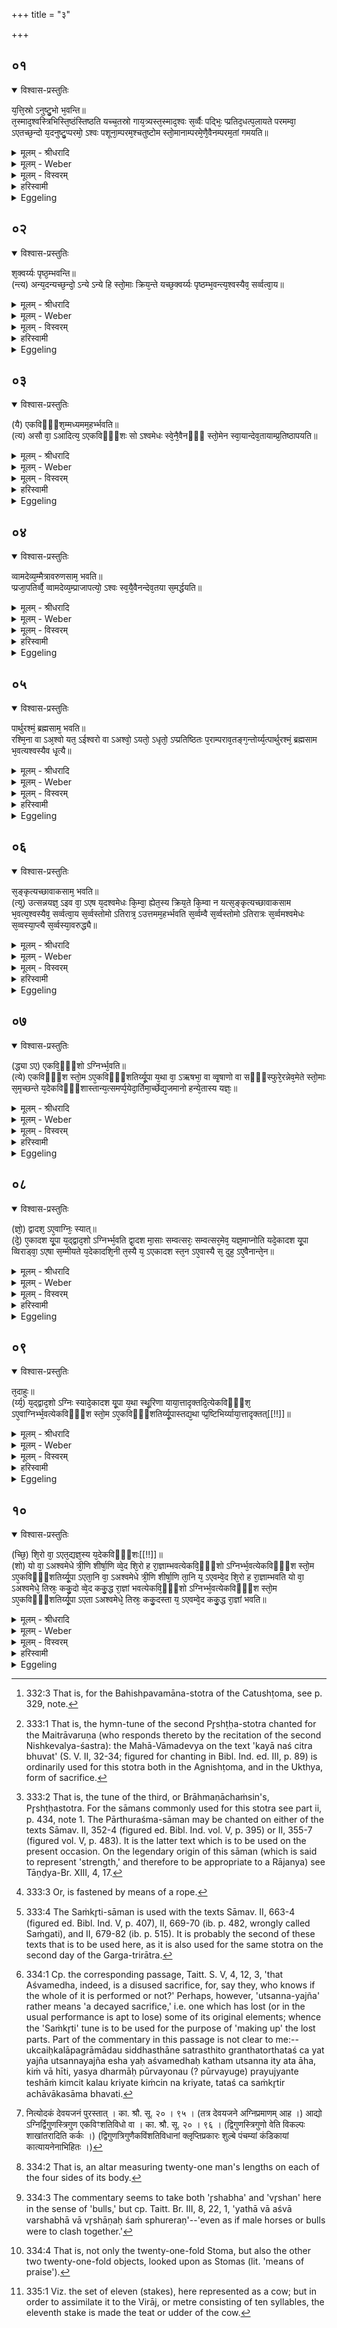 +++
title = "३"

+++


## ०१


<details open><summary>विश्वास-प्रस्तुतिः</summary>

य᳘त्ति᳘स्रो ऽनुष्टु᳘भो भ᳘वन्ति॥  
त᳘स्माद᳘श्वस्त्रिभिस्ति᳘ष्ठंस्तिष्ठति यच्च᳘तस्रो गाय᳘त्र्यस्त᳘स्माद᳘श्वः स᳘र्व्वैः पद्भिः᳘ प्प्रतिद᳘धत्प᳘लायते परमम्वा᳘ ऽएतच्छ᳘न्दो य᳘दनुष्टु᳘प्परमो᳘ ऽश्वः पशूना᳘म्परम᳘श्चतुष्टोम स्तो᳘मानाम्परमे᳘णै᳘वैनम्परम᳘तां गमयति॥
</details>

<details><summary>मूलम् - श्रीधरादि</summary>

य᳘त्ति᳘स्रो ऽनुष्टु᳘भो भ᳘वन्ति॥  
त᳘स्माद᳘श्वस्त्रिभिस्ति᳘ष्ठंस्तिष्ठति यच्च᳘तस्रो गाय᳘त्र्यस्त᳘स्माद᳘श्वः स᳘र्व्वैः पद्भिः᳘ प्प्रतिद᳘धत्प᳘लायते परमम्वा᳘ ऽएतच्छ᳘न्दो य᳘दनुष्टु᳘प्परमो᳘ ऽश्वः पशूना᳘म्परम᳘श्चतुष्टोम स्तो᳘मानाम्परमे᳘णै᳘वैनम्परम᳘तां गमयति॥
</details>

<details><summary>मूलम् - Weber</summary>

य᳘त्तिॗस्रोऽनुष्टु᳘भो भ᳘वन्ति॥  
त᳘स्माद᳘श्वस्त्रिभिस्ति᳘ष्ठंस्तिष्ठति यच्च᳘तस्रो गायत्र्य᳘स्तस्माद᳘श्वः स᳘र्वैः पद्भिः᳘ प्रतिद᳘धत्प᳘लायते परमं वा᳘ एतच्छ᳘न्दो य᳘दनुष्टु᳘प्परमो᳘ऽश्वः पशूना᳘म् परम᳘श्चतुष्टोम स्तो᳘मानाम् परमे᳘णैॗवैनम् परम᳘तां गमयति॥
</details>

<details><summary>मूलम् - विस्वरम्</summary>

यत्तिस्रो ऽनुष्टुभो भवन्ति । तस्मादश्वस्त्रिभिस्तिष्ठंस्तिष्ठति । यच्चतस्रो गायत्र्यः । तस्मादश्वः सर्वैः पद्भिः प्रसिदधत्पलायते । परमं वा एतच्छन्दः । यदनुष्टुप् । परमो ऽश्वः पशूनाम् । परमश्चतुष्टोमः स्तोमानाम् । परमेणेवैनं परमतां गमयति ॥ १ ॥ 
</details>

<details><summary>हरिस्वामी</summary>

यत्तिस्रो ऽनुष्टुभः । चतुष्टोमः स्तोमो भवतीत्यत्रैव दर्शनांतरमुच्यते । तस्मिन् हि चतुष्टोमे चतसृषु गायत्रीषु बहिष्पवमानो भवति । याश्च तिस्रो ऽनुष्टुभो भवंति । तत्रेदमुच्यते । यस्मात् तिस्रः अनुष्टुभस्तद्बहिष्पवमानो भवति । तस्मात्तदनुकारेण अश्वस्त्रिभिः पादैस्तिष्ठति । यस्मात्तु स्वाभाविक्यश्चतस्रो गायत्र्यः । तस्मादश्वः चतुर्भिः पादैः पलायते धावति । परमं वा एतच्छंद इति दर्शनान्तरम् । वाग्वै अनुष्टुप् वाक् सर्वाणि च्छन्दांसि । इत्येवमनुष्टुप् परमं छन्दः । परमो ऽश्वः पशूनां महोपकारकत्वात् प्रजापतिकायावयवत्वाच्च । परमश्चतुष्टोमः कृतात्मकत्वात् अश्वसक्थिप्रतिसमाधानकरणत्वाच्च । परमणैवैनं एतेन त्रयेण एनं यजमानं परमतां श्रेष्ठतां गमयत्युद्गाता ॥ १ ॥ 
</details>

<details><summary>Eggeling</summary>

1. Inasmuch as there are three Anushṭubh verses [^egg_845] (on the first day), therefore the horse, when standing, stands on three (feet); and inasmuch as (they are made into) four Gāyatrī verses, therefore the horse, when stepping out, scampers off on all (four) feet. For that Anushṭubh, doubtless, is the highest metre, and the horse is the highest of animals; and the Katushṭoma is the highest of Stomas: by means of what is highest he thus causes him (the Sacrificer) to reach the highest position.

[^egg_845]: 332:3 That is, for the Bahishpavamāna-stotra of the Catushṭoma, see p. 329, note.
</details>


## ०२


<details open><summary>विश्वास-प्रस्तुतिः</summary>

श᳘क्वर्य्यः पृष्ठ᳘म्भवन्ति॥  
(न्त्य) अन्य᳘दन्यच्छ᳘न्दो᳘ ऽन्ये ऽन्ये हि स्तो᳘माः क्रिय᳘न्ते यच्छ᳘क्वर्य्यः पृष्ठम्भ᳘वन्त्य᳘श्वस्यैव᳘ सर्व्वत्वा᳘य॥
</details>

<details><summary>मूलम् - श्रीधरादि</summary>

श᳘क्वर्य्यः पृष्ठ᳘म्भवन्ति॥  
(न्त्य) अन्य᳘दन्यच्छ᳘न्दो᳘ ऽन्ये ऽन्ये हि स्तो᳘माः क्रिय᳘न्ते यच्छ᳘क्वर्य्यः पृष्ठम्भ᳘वन्त्य᳘श्वस्यैव᳘ सर्व्वत्वा᳘य॥
</details>

<details><summary>मूलम् - Weber</summary>

श᳘क्वर्यः पृष्ठ᳘म् भवन्ति॥  
अन्य᳘दन्यच्छ᳘न्दोॗऽन्येऽन्ये हि स्तो᳘माः क्रिय᳘न्ते यछ᳘क्वर्यः पृष्ठम् भ᳘वन्त्य᳘श्वस्यैव᳘ सर्वत्वा᳘य॥
</details>

<details><summary>मूलम् - विस्वरम्</summary>

शक्वर्यः पृष्ठं भवन्ति । अन्यदन्यच्छन्दः । अन्ये ऽन्ये हि स्तोमाः क्रियन्ते । यच्छक्वर्यः पृष्ठं भवन्ति । अश्वस्यैव सर्वत्वाय ॥ २ ॥ 
</details>

<details><summary>हरिस्वामी</summary>

शक्वर्याः पुनर्वचनं ब्राह्मणेष्वनुरूपसिद्ध्यर्थम् । नार्थांतरमाशंकनीयम् ॥ २ ॥ 
</details>

<details><summary>Eggeling</summary>

2. The Śakvarī verses are the (Hotr̥'s) Pr̥shṭḥa (of the second day): there is a different metre for

each (verse), for different Stomas are performed on each (day). And as to the Śakvarī verse being the Pr̥shṭḥa (-stotra), it is for the completeness of the horse (sacrifice).
</details>


## ०३


<details open><summary>विश्वास-प्रस्तुतिः</summary>

(यै) एकविᳫँ᳭श᳘म्मध्यमम᳘हर्भ्भवति॥  
(त्य) असौ वा᳘ ऽआदित्य᳘ ऽएकविᳫँ᳭शः सो ऽश्वमेधः स्वे᳘नै᳘वैनᳫँ᳭ स्तो᳘मेन स्वा᳘यान्देव᳘तायाम्प्र᳘तिष्ठापयति॥
</details>

<details><summary>मूलम् - श्रीधरादि</summary>

(यै) एकविᳫँ᳭श᳘म्मध्यमम᳘हर्भ्भवति॥  
(त्य) असौ वा᳘ ऽआदित्य᳘ ऽएकविᳫँ᳭शः सो ऽश्वमेधः स्वे᳘नै᳘वैनᳫँ᳭ स्तो᳘मेन स्वा᳘यान्देव᳘तायाम्प्र᳘तिष्ठापयति॥
</details>

<details><summary>मूलम् - Weber</summary>

एकविंश᳘म् मध्यमम᳘हर्भवति॥  
असौ वा᳘ आदित्य᳘ एकविंॗशः सो ऽश्वमेधः स्वे᳘नैॗवैनᳫं स्तो᳘मेन स्वा᳘यां देव᳘तायाम् प्र᳘तिष्ठापयति॥
</details>

<details><summary>मूलम् - विस्वरम्</summary>

एकविंशं मध्यममहर्भवति । असौ वा आदित्य एकविंशः । सो ऽश्वमेधः । स्वेनैवैनं स्तोमेन स्वायां देवतायां प्रतिष्ठापयति ॥ ३ ॥ 
</details>

<details><summary>हरिस्वामी</summary>

एकविंशं एकविंशस्तोमकं मध्यममहर्भवति । सर्वाणि स्तोत्राणि एकविंशानि तस्येत्यर्थः । असौ वा आदित्य एकविंशः स्तोमसंख्यासाम्यात् (तत्तु लोकेषु हिष्वमणुलौकैकविंशति वा ?) । तस्य विभक्तं तेजः । स चासौ मेध्यः । "एष वा अश्वमेधो य एष तपति"- (श. प. १० । ६ । ५ । ८) इति दर्शनात् । स्वेनैवैनं स्तोमेन एनमश्वम् स्वायां देवतायां सूर्ये प्रतिष्ठापयति ॥ ३ ॥ 
</details>

<details><summary>Eggeling</summary>

3. The central day is an Ekaviṁśa one, for the Ekaviṁśa is yonder sun, and so is the Aśvamedha by means of its own Stoma he thus establishes it in its own deity.
</details>


## ०४


<details open><summary>विश्वास-प्रस्तुतिः</summary>

व्वामदेव्य᳘म्मैत्रावरुणसाम᳘ भवति॥  
प्प्रजा᳘पतिर्व्वै᳘ व्वामदेव्य᳘म्प्राजापत्यो᳘ ऽश्वः स्व᳘यै᳘वैनन्देव᳘तया स᳘मर्द्धयति॥
</details>

<details><summary>मूलम् - श्रीधरादि</summary>

व्वामदेव्य᳘म्मैत्रावरुणसाम᳘ भवति॥  
प्प्रजा᳘पतिर्व्वै᳘ व्वामदेव्य᳘म्प्राजापत्यो᳘ ऽश्वः स्व᳘यै᳘वैनन्देव᳘तया स᳘मर्द्धयति॥
</details>

<details><summary>मूलम् - Weber</summary>

वामदेव्य᳘म् मैत्रावरुणसाम᳘ भवति॥  
प्रजा᳘पतिर्वै᳘ वामदेव्य᳘म् प्राजापत्यो᳘ऽश्वः स्व᳘यैॗवैनं देव᳘तया स᳘मर्धयति॥
</details>

<details><summary>मूलम् - विस्वरम्</summary>

वामदेव्यं मैत्रावरुणसाम भवति । प्रजापतिर्वै वामदेव्यम् । प्राजापत्यो ऽश्वः । स्वयैवैनं देवतया समर्धयति ॥ ४ ॥ 
</details>

<details><summary>हरिस्वामी</summary>

वामदेव्यं वामदेवेन दृष्टं साम "कया नश्चित्र आभुवत्"- इत्येतत् मैत्रावरुणसाम भवति माध्यंदिने सवने प्रथमे उक्थ्यविग्रहे मैत्रावरुणः शंसति । तेन स्तोत्रं व्यपदिश्यते । तत् मैत्रावरुणशस्त्रसंबद्धं स्तोत्रं वामदेव्यसामसाधनकं भवतीत्यनुवाद एव । दर्शनसंबद्धः स्वार्थप्रकृतिभाव एव प्राप्तत्वात् । प्रजापतिर्वै वामदेव्यम् । अनिरुक्तायां हि तदुत्पन्नम् । कद्वत्यां वा ॥ ४ ॥ 
</details>

<details><summary>Eggeling</summary>

4. The Vāmadevya is the Maitrāvaruṇa's Sāman [^egg_846]; for the Vāmadevya is Prajāpati, and the horse is of Prajāpati's nature: he thus supplies it with its own deity.

[^egg_846]: 333:1 That is, the hymn-tune of the second Pr̥shṭḥa-stotra chanted for the Maitrāvaruṇa (who responds thereto by the recitation of the second Nishkevalya-śastra): the Mahā-Vāmadevya on the text 'kayā naś citra bhuvat' (S. V. II, 32-34; figured for chanting in Bibl. Ind. ed. III, p. 89) is ordinarily used for this stotra both in the Agnishṭoma, and in the Ukthya, form of sacrifice.
</details>


## ०५


<details open><summary>विश्वास-प्रस्तुतिः</summary>

पार्थुरश्मं᳘ ब्रह्मसाम᳘ भवति॥  
रश्मि᳘ना वा ऽअ᳘श्वो यत᳘ ऽईश्वरो वा ऽअश्वो᳘ ऽयतो᳘ ऽधृतो᳘ ऽप्प्रतिष्ठितः प᳘राम्पराव᳘तङ्ग᳘न्तोर्य्य᳘त्पार्थुरश्मं᳘ ब्रह्मसाम भ᳘वत्यश्वस्यैव धृ᳘त्यै॥
</details>

<details><summary>मूलम् - श्रीधरादि</summary>

पार्थुरश्मं᳘ ब्रह्मसाम᳘ भवति॥  
रश्मि᳘ना वा ऽअ᳘श्वो यत᳘ ऽईश्वरो वा ऽअश्वो᳘ ऽयतो᳘ ऽधृतो᳘ ऽप्प्रतिष्ठितः प᳘राम्पराव᳘तङ्ग᳘न्तोर्य्य᳘त्पार्थुरश्मं᳘ ब्रह्मसाम भ᳘वत्यश्वस्यैव धृ᳘त्यै॥
</details>

<details><summary>मूलम् - Weber</summary>

पार्थुरश्म᳘म् ब्रह्मसाम᳘ भवति॥  
रश्मि᳘ना वा अ᳘श्वो यत᳘ ईश्वरो वा अश्वो᳘ऽयतो᳘ऽधृतो᳘ प्रतिष्ठितः प᳘राम् पराव᳘तं ग᳘न्तोर्य᳘त्पार्थुरश्म᳘म् ब्रह्मसाम भ᳘वत्यश्वस्यैव धृ᳘त्यै॥
</details>

<details><summary>मूलम् - विस्वरम्</summary>

पार्थुरश्मं ब्रह्मसाम भवति । रश्मिना वा अश्वो यतः । ईश्वरो वा अश्वो ऽयतो ऽधृतो ऽप्रतिष्ठितः परां परावतं गन्तोः । यत्पार्थुरश्मं ब्रह्मसाम भवति । अश्वस्यैव धृत्यै ॥ ५ ॥ 
</details>

<details><summary>हरिस्वामी</summary>

पार्थुरश्मं ब्रह्मसाम । ब्राह्मणाच्छंस्यत्र ब्रह्मा नैकम् । नापि तत्कर्तृकं द्वितीयमुक्थ्यविग्रहशस्त्रं लक्ष्यते । नापि तत्संबद्धं स्तोत्रं व्यपदिश्यते । ब्राह्मणाच्छंसिशस्त्रसंबद्धं स्तोत्रं पार्थुरश्मसाधनकं भवतीत्यर्थः । रश्मिना वै अश्वः यतः बद्धः । सम्यक् प्रवर्तत इति शेषः । कथमित्यत आह । ईश्वरः ईशिता समर्थः दूरं गन्तुम् । अयतः अबद्धो रश्मिनेत्यर्थः । ततः किं इत्यत आह- यत् पृथुरश्मिसंबद्धं साम भवति तत् अश्वस्य धृत्यै धारणाय ॥ ५ ॥ 
</details>

<details><summary>Eggeling</summary>

5. The Pārthuraśma is the Brahma-sāman [^egg_847]; for the horse is restrained by means of reins [^egg_848] (raśmi), but when unrestrained, unchecked, and unsteadied, it would be liable to go to the furthest distance: thus when the Pārthuraśma is the Brahma-sāman, it is for the safe keeping of the horse.

[^egg_847]: 333:2 That is, the tune of the third, or Brāhmaṇāchaṁsin's, Pr̥shṭḥastotra. For the sāmans commonly used for this stotra see part ii, p. 434, note 1. The Pārthuraśma-sāman may be chanted on either of the texts Sāmav. II, 352-4 (figured ed. Bibl. Ind. vol. V, p. 395) or II, 355-7 (figured vol. V, p. 483). It is the latter text which is to be used on the present occasion. On the legendary origin of this sāman (which is said to represent 'strength,' and therefore to be appropriate to a Rājanya) see Tāṇḍya-Br. XIII, 4, 17.

[^egg_848]: 333:3 Or, is fastened by means of a rope.
</details>


## ०६


<details open><summary>विश्वास-प्रस्तुतिः</summary>

स᳘ङ्कृत्यच्छावाकसाम᳘ भवति॥  
(त्यु) उत्सन्नयज्ञ᳘ ऽइव वा᳘ ऽएष य᳘दश्वमेधः कि᳘म्वा᳘ ह्येत᳘स्य क्रिय᳘ते कि᳘म्वा न यत्स᳘ङ्कृत्यच्छावाकसाम भ᳘वत्य᳘श्वस्यैव᳘ सर्व्वत्वा᳘य स᳘र्व्वस्तोमो ऽतिरात्र᳘ ऽउत्तमम᳘हर्भ्भवति स᳘र्व्वम्वै स᳘र्व्वस्तोमो ऽतिरात्रः स᳘र्व्वमश्वमेधः स᳘व्वस्या᳘प्त्यै स᳘र्व्वस्या᳘वरुद्ध्यै॥
</details>

<details><summary>मूलम् - श्रीधरादि</summary>

स᳘ङ्कृत्यच्छावाकसाम᳘ भवति॥  
(त्यु) उत्सन्नयज्ञ᳘ ऽइव वा᳘ ऽएष य᳘दश्वमेधः कि᳘म्वा᳘ ह्येत᳘स्य क्रिय᳘ते कि᳘म्वा न यत्स᳘ङ्कृत्यच्छावाकसाम भ᳘वत्य᳘श्वस्यैव᳘ सर्व्वत्वा᳘य स᳘र्व्वस्तोमो ऽतिरात्र᳘ ऽउत्तमम᳘हर्भ्भवति स᳘र्व्वम्वै स᳘र्व्वस्तोमो ऽतिरात्रः स᳘र्व्वमश्वमेधः स᳘व्वस्या᳘प्त्यै स᳘र्व्वस्या᳘वरुद्ध्यै॥
</details>

<details><summary>मूलम् - Weber</summary>

सं᳘कृत्यछावाकसाम᳘ भवति॥  
उत्सन्नयज्ञ᳘ इव वा᳘ एष य᳘दश्वमेधः किं᳘ वाॗ ह्येत᳘स्य क्रिय᳘ते किं᳘ वा न यत्सं᳘कृत्यछावाकसाम भ᳘वत्य᳘श्वस्यैव᳘ सर्वत्वा᳘य स᳘र्वस्तोमोऽतिरात्र᳘ उत्तमम᳘हर्भवति स᳘र्वं वै स᳘र्वस्तोमोऽतिरात्रः स᳘र्वमश्वमेधः स᳘र्वस्या᳘प्त्यै स᳘र्वस्या᳘वरुद्ध्यै॥
</details>

<details><summary>मूलम् - विस्वरम्</summary>

संकृत्यच्छावाकसाम भवति । उत्सन्नयज्ञ इव वा एष यदश्वमेधः । किं वा ह्येतस्य क्रियते । किं वा न । यत्संकृत्यच्छावाकसाम भवति । अश्वस्यैव सर्वत्वाय । सर्वस्तोमो ऽतिरात्र उत्तममहर्भवति । सर्वं वै सर्वस्तोमो ऽतिरात्रः । सर्वमश्वमेधः । सर्वस्याप्त्यै । सर्वस्यावरुद्ध्यै ॥ ६ ॥ 
</details>

<details><summary>हरिस्वामी</summary>

संकृत्यच्छावाकसाम । उच्चैः कलापग्रामादौ सिद्धस्थानं सत्रस्थिताद् ग्रन्थतः अर्थतश्च विच्छिन्नः यज्ञः उत्सन्नयज्ञः एष यः अश्वमेधः । कथमुत्सन्न इत्यत आह- **किं वा ही**ति । यस्य धर्मापूर्वयोः युगयोस्तौ प्रयुज्येते स्म तेषां किंचित् कलौ क्रियते किंचिन्न क्रियते । ततश्च यत्संकृत्यच्छावाकसाम भवति तत् ॥ ६ ॥ 
</details>

<details><summary>Eggeling</summary>

6. The Saṁkr̥ti [^egg_849] is the Achāvāka's Sāman;--

[^egg_849]: 333:4 The Saṁkr̥ti-sāman is used with the texts Sāmav. II, 663-4 (figured ed. Bibl. Ind. V, p. 407), II, 669-70 (ib. p. 482, wrongly  called Saṁgati), and II, 679-82 (ib. p. 515). It is probably the second of these texts that is to be used here, as it is also used for the same stotra on the second day of the Garga-trirātra.

that Aśvamedha, indeed, is, as it were, a disused sacrifice, for what is performed thereof, and what is not [^egg_850]? When the Saṁkr̥ti is the Achāvāka's Sāman, it is for (bringing about) the completeness of the horse (sacrifice). The last day is an Atirātra with all the (six) Stomas, in order to his (the Sacrificer's) obtaining everything, for an Atirātra with all the Stomas is everything, and the Aśvamedha is everything.

[^egg_850]: 334:1 Cp. the corresponding passage, Taitt. S. V, 4, 12, 3, 'that Aśvamedha, indeed, is a disused sacrifice, for, say they, who knows if the whole of it is performed or not?' Perhaps, however, 'utsanna-yajña' rather means 'a decayed sacrifice,' i.e. one which has lost (or in the usual performance is apt to lose) some of its original elements; whence the 'Saṁkr̥ti' tune is to be used for the purpose of 'making up' the lost parts. Part of the commentary in this passage is not clear to me:--ukcaiḥkalāpagrāmādau siddhasthāne satrasthito granthatorthataś ca yat yajña utsannayajña esha yaḥ aśvamedhaḥ katham utsanna ity ata āha, kiṁ vā hīti, yasya dharmāḥ pūrvayonau (? pūrvayuge) prayujyante teshāṁ kimcit kalau kriyate kiṁcin na kriyate, tataś ca saṁkr̥tir achāvākasāma bhavati.
</details>


## ०७


<details open><summary>विश्वास-प्रस्तुतिः</summary>

(द्ध्या ऽए) एकवि᳘ᳫँ᳘शो ऽग्निर्भ्भ᳘वति॥  
(त्ये) एकविᳫँ᳭श स्तो᳘म ऽए᳘कविᳫँ᳭शतिर्य्यू᳘पा य᳘था वा᳘ ऽऋषभा᳘ वा व्वृ᳘षाणो वा सᳫँ᳭स्फुरे᳘रन्नेव᳘मेते स्तो᳘माः स᳘मृच्छन्ते य᳘देकविᳫँ᳭शास्तान्य᳘त्समर्प्प᳘येदा᳘र्तिमा᳘र्च्छेद्य᳘जमानो हन्ये᳘तास्य यज्ञः᳘॥
</details>

<details><summary>मूलम् - श्रीधरादि</summary>

(द्ध्या ऽए) एकवि᳘ᳫँ᳘शो ऽग्निर्भ्भ᳘वति॥  
(त्ये) एकविᳫँ᳭श स्तो᳘म ऽए᳘कविᳫँ᳭शतिर्य्यू᳘पा य᳘था वा᳘ ऽऋषभा᳘ वा व्वृ᳘षाणो वा सᳫँ᳭स्फुरे᳘रन्नेव᳘मेते स्तो᳘माः स᳘मृच्छन्ते य᳘देकविᳫँ᳭शास्तान्य᳘त्समर्प्प᳘येदा᳘र्तिमा᳘र्च्छेद्य᳘जमानो हन्ये᳘तास्य यज्ञः᳘॥
</details>

<details><summary>मूलम् - Weber</summary>

एकविंॗशोऽग्निर्भ᳘वति॥  
एकविंश स्तो᳘म ए᳘कविंशतिर्यू᳘पा य᳘था वा᳘ ऋषभा᳘ वा वृ᳘षाणो वा संस्फुरे᳘रन्नेव᳘मेते स्तो᳘माः स᳘मृछन्ते य᳘देकविंशास्तान्य᳘त्समर्प᳘येदा᳘र्तिमा᳘र्छेद्य᳘जमानो हन्ये᳘तास्य यज्ञः᳟॥
</details>

<details><summary>मूलम् - विस्वरम्</summary>

एकविंशो ऽग्निर्भवति । एकविंशः स्तोमः । एकविंशतिर्यूपाः । यथा वा ऋषभा वा वृषाणो वा संस्फुरेरन् । एवमेते स्तोमाः समृच्छन्ते । यदेकविंशाः । तान्यत्समर्पयेत् । आर्तिमाच्छेद्यजमानः । हन्येतास्य यज्ञः ॥ ७ ॥ 
</details>

<details><summary>हरिस्वामी</summary>

एकविंशः । एकविंशतिः पुरुषाः परिमाणमस्याग्नेरित्येतस्मिन्नर्थे एकविंशतिशब्दात् डप्रत्ययो ऽयं द्रष्टव्यः । ततश्चैकविंशतिविधो ऽग्निरश्वमेधे [^१_५६] स्यादित्यर्थः । ननु च अनेन वाक्येन अग्नेः परिमाणमश्वमेधे नियम्यते । नाग्निरित्ययं साग्निरश्वमेधः स्यात् । नैतदेवं, वचनांतरेण चाग्निर्नियतः । तौ एतौ अर्काश्वमेधौ । तौ पुनरेकैव देवता भवति । मृत्युरेवाग्निः। एकविंशतिपरिमाणमस्य स्तोमस्येत्येतस्मिन्नर्थे एकविंशतिशब्दादुपसंख्यानात् "स्तोमे डविधिः पंचदशाद्यर्थः" इति स्तोमस्तोत्रियसंख्या सर्वा ऽपि एकविंशस्तोमकानि मध्यमे ऽहनि भवंतीत्यर्थः । ऋषभाः प्रजननसमर्था अनुत्सृष्टाः । वृषाणः उत्सृष्टाः सेक्तारः । गोवृषाः । ते यथा परस्परविरुद्धं संस्फुरंति । एवमेते त्रय एकमुख्या एव स्तोमाः । इतरे त्वेकविंशतिसामान्याः स्तोमाः । एवं त्रयः एकविंशकाः संघा इत्यर्थः । तान् एकविंशान् यत्समर्पयेद्यजमानः । ततः आर्तिम् आर्च्छेत्प्राप्नुयात् । स्वयं यज्ञस्तु अस्य हन्येत । इत्येकविंशत्रयस्य निंदा कल्पांतरोपन्यासार्था ॥ ७ ॥ 

[^१_५६]: नित्योदकं देवयजनं पुरस्तात् । का. श्रौ. सू. २० । ९५ । (तत्र देवयजने अग्निप्रमाणम् आह ।) आद्यो ऽग्निर्द्विगुणस्त्रिगुण एकविꣳ‍शतिविधो वा । का. श्रौ. सू. २० । ९६ । (द्विगुणस्त्रिगुणो वेति विकल्पः शाखांतरादिति कर्कः ।) (द्विगुणत्रिगुणैकविंशतिविधानां क्लृप्तिप्रकारः शुल्बे पंचम्यां कंडिकायां कात्यायनेनाभिहितः ।) 
</details>

<details><summary>Eggeling</summary>

7. The fire-altar is the twenty-one-fold one [^egg_851], the Stoma the twenty-one-fold one, and there are twenty-one sacrificial stakes; even as bulls or stallions [^egg_852] would clash together, so do these Stomas [^egg_853], the

[^egg_851]: 334:2 That is, an altar measuring twenty-one man's lengths on each of the four sides of its body.

[^egg_852]: 334:3 The commentary seems to take both 'r̥shabha' and 'vr̥shan' here in the sense of 'bulls,' but cp. Taitt. Br. III, 8, 22, 1, 'yathā vā aśvā varshabhā vā vr̥shāṇaḥ śaṁ sphureraṇ'--'even as if male horses or bulls were to clash together.'

[^egg_853]: 334:4 That is, not only the twenty-one-fold Stoma, but also the other two twenty-one-fold objects, looked upon as Stomas (lit. 'means of praise').

twenty-one-versed, run counter to one another: were he to bring them together, the Sacrificer would suffer harm, and his sacrifice would be destroyed.
</details>


## ०८


<details open><summary>विश्वास-प्रस्तुतिः</summary>

(ज्ञो᳘) द्वादश᳘ ऽए᳘वाग्निः᳘ स्यात्॥  
(दे᳘) ए᳘कादश यू᳘पा य᳘द्द्वाद᳘शो ऽग्निर्भ्भ᳘वति द्वा᳘दश मा᳘साः सम्वत्सरः᳘ सम्वत्सर᳘मेव᳘ यज्ञ᳘माप्नोति यदे᳘कादश यू᳘पा व्विराड्वा᳘ ऽएषा स᳘म्मीयते य᳘देकादशि᳘नी त᳘स्यै य᳘ ऽएकादश स्त᳘न ऽए᳘वास्यै स᳘ दुह᳘ ऽए᳘वैनान्ते᳘न॥
</details>

<details><summary>मूलम् - श्रीधरादि</summary>

(ज्ञो᳘) द्वादश᳘ ऽए᳘वाग्निः᳘ स्यात्॥  
(दे᳘) ए᳘कादश यू᳘पा य᳘द्द्वाद᳘शो ऽग्निर्भ्भ᳘वति द्वा᳘दश मा᳘साः सम्वत्सरः᳘ सम्वत्सर᳘मेव᳘ यज्ञ᳘माप्नोति यदे᳘कादश यू᳘पा व्विराड्वा᳘ ऽएषा स᳘म्मीयते य᳘देकादशि᳘नी त᳘स्यै य᳘ ऽएकादश स्त᳘न ऽए᳘वास्यै स᳘ दुह᳘ ऽए᳘वैनान्ते᳘न॥
</details>

<details><summary>मूलम् - Weber</summary>

द्वादश᳘ एॗवाग्निः᳘ स्यात्॥  
ए᳘कादश यू᳘पा य᳘द्द्वादॗशोऽग्निर्भ᳘वति द्वा᳘दश मा᳘साः संवत्सरः᳘ संवत्सर᳘मेव᳘ यज्ञ᳘माप्नोति यदे᳘कादश यू᳘पा विराड्वा᳘ एषा स᳘म्मीयते य᳘देकादशि᳘नी त᳘स्यै य᳘ एकादश स्त᳘न एॗवास्यै स᳘ दुह᳘ एॗवैनां ते᳘न॥
</details>

<details><summary>मूलम् - विस्वरम्</summary>

द्वादश एवाग्निः स्यात् । एकादश यूपाः । यद्द्वादशो ऽग्निर्भवति । द्वादश मासाः संवत्सरः । संवत्सरमेव यज्ञमाप्नोति । यदेकादश यूपाः । विराड्वा एषा संमीयते । यदेकादशिनी । तस्यै य एकादशः । स्तन एवास्यै सः । दुह एवैनां तेन ॥ ८ ॥ 
</details>

<details><summary>हरिस्वामी</summary>

द्वादश एवाग्निः । अग्नौ यूपेषु कल्पांतरोपन्यासो यस्तस्य च प्रशंसा निंदा च । पूर्वकल्पप्रशंसेत्यर्थः । द्वादशपुरुषपरिमाणो द्वादशः । एकविंशतिविधादारभ्य द्वादशानां पूरणो द्वादशः । सवविध एतद्भवति । एकविंशे एव वाच्यम् । विराड्रूपा एषा अविर्यूपं संमीयते । एकत्र देशे यूपैकादशिनी । ननु च- दशात्मिका विराट् दशभिरेव यूपैः संपद्यते । किं तत्रैकादशिन्या ? इत्यत आह- तस्याः एकादशिन्याः य एकादशो यूपः । सः स्तनः एवास्या विराजः । दुहे दुग्धे एनां विराजं तेन स्तनेन यजमान इति ॥ ८ ॥ 
</details>

<details><summary>Eggeling</summary>

8. There may, indeed, be a twelvefold altar, and eleven stakes. When the altar is a twelvefold one--twelve months being a year--it is the year, the sacrifice, he obtains. When there are eleven stakes, then that Virāj (metre), the Ekādaśinī [^egg_854], is contrived; and that which is its eleventh (stake) is its teat: thereby he milks it.

[^egg_854]: 335:1 Viz. the set of eleven (stakes), here represented as a cow; but in order to assimilate it to the Virāj, or metre consisting of ten syllables, the eleventh stake is made the teat or udder of the cow.
</details>


## ०९


<details open><summary>विश्वास-प्रस्तुतिः</summary>

त᳘दाहुः॥  
(र्य्य᳘) य᳘द्द्वाद᳘शो ऽग्निः स्यादे᳘कादश यू᳘पा य᳘था स्थू᳘रिणा याया᳘त्तादृक्तदि᳘त्येकविᳫँ᳭श᳘ ऽए᳘वाग्निर्भ्भ᳘वत्येकविᳫँ᳭श स्तो᳘म ऽए᳘कविᳫँ᳭शतिर्य्यू᳘पास्तद्य᳘था प्प्र᳘ष्टिभिर्य्याया᳘त्तादृक्तत्[[!!]]॥
</details>

<details><summary>मूलम् - श्रीधरादि</summary>

त᳘दाहुः॥  
(र्य्य᳘) य᳘द्द्वाद᳘शो ऽग्निः स्यादे᳘कादश यू᳘पा य᳘था स्थू᳘रिणा याया᳘त्तादृक्तदि᳘त्येकविᳫँ᳭श᳘ ऽए᳘वाग्निर्भ्भ᳘वत्येकविᳫँ᳭श स्तो᳘म ऽए᳘कविᳫँ᳭शतिर्य्यू᳘पास्तद्य᳘था प्प्र᳘ष्टिभिर्य्याया᳘त्तादृक्तत्[[!!]]॥
</details>

<details><summary>मूलम् - Weber</summary>

त᳘दाहुः॥  
य᳘द्द्वादॗशोऽग्निः स्यादे᳘कादश यू᳘पा य᳘था स्थू᳘रिणा याया᳘त्तादृक्तदि᳘त्येकविंश᳘ एॗवाग्निर्भ᳘वत्येकविंश स्तो᳘म ए᳘कविंशतिर्यू᳘पास्तद्य᳘था प्र᳘ष्टिभिर्याया᳘त्तादृक्त᳘त्॥
</details>

<details><summary>मूलम् - विस्वरम्</summary>

तदाहुः- यद्द्वादशो ऽग्निः स्यात् । एकादश यूपाः । यथा स्थूरिणा यायात् । तादृक्तत् । इत्येकविंश एवाग्निर्भवति । एकविंशः स्तोमः । एकविंशतिर्यूपाः । तद्यथा प्रष्टिभिर्यायात् । तादृक्तत् ॥ ९ ॥ 
</details>

<details><summary>हरिस्वामी</summary>

'तदाहुर्यत्' । यत् यदि । द्वादशो ऽग्निः स्यात् एकादश च यूपाः । तत एव एकविंशस्य अनेन चैकेन यथा कश्चित् स्थूरिणा । (नु सहाये । मीयते अनेन दुहा वा दुःखं ?) गच्छेत् । तादृक् तत्स्यात् । इत्येवमाहुः । कथं हि न दोष इत्यत आह- एकविंशतिर्यूपाः । तच्च यथा कश्चित्प्रष्टिभिः अपि अक्लेशेन यायात् । तादृक्तत् । बहवो हि तदा एकविंशतिर्भवंति । ते चालं धुर्यतायै इत्यभिप्रायः ॥ ९ ॥ 
</details>

<details><summary>Eggeling</summary>

9. As to this they say, 'If there were a twelvefold altar, and eleven stakes, it would be as if one were to drive on a cart drawn by one beast.' There are the twenty-one-fold altar, the twenty-one-fold Stoma, and twenty-one stakes: that is as when one drives with side-horses.
</details>


## १०


<details open><summary>विश्वास-प्रस्तुतिः</summary>

(च्छि᳘) शि᳘रो वा᳘ ऽएत᳘द्यज्ञ᳘स्य य᳘देकविᳫँ᳭शः[[!!]]॥  
(शो) यो वा᳘ ऽअश्वमेधे त्री᳘णि शीर्षा᳘णि व्वे᳘द शि᳘रो ह रा᳘ज्ञाम्भवत्येकवि᳘ᳫँ᳘शो ऽग्निर्भ्भ᳘वत्येकविᳫँ᳭श स्तो᳘म ऽए᳘कविᳫँ᳭शतिर्य्यू᳘पा ऽएता᳘नि वा᳘ ऽअश्वमेधे त्री᳘णि शीर्षा᳘णि ता᳘नि य᳘ ऽएवम्वे᳘द शि᳘रो ह रा᳘ज्ञाम्भवति यो वा᳘ ऽअश्वमेधे᳘ तिस्रः᳘ ककु᳘दो व्वे᳘द ककु᳘द्ध रा᳘ज्ञां भवत्येकवि᳘ᳫँ᳘शो ऽग्निर्भ्भ᳘वत्येकविᳫँ᳭श स्तो᳘म ऽए᳘कविᳫँ᳭शतिर्य्यू᳘पा ऽएता ऽअश्वमेधे᳘ तिस्रः᳘ ककु᳘दस्ता य᳘ ऽएवम्वे᳘द ककु᳘द्ध रा᳘ज्ञां भवति॥
</details>

<details><summary>मूलम् - श्रीधरादि</summary>

(च्छि᳘) शि᳘रो वा᳘ ऽएत᳘द्यज्ञ᳘स्य य᳘देकविᳫँ᳭शः[[!!]]॥  
(शो) यो वा᳘ ऽअश्वमेधे त्री᳘णि शीर्षा᳘णि व्वे᳘द शि᳘रो ह रा᳘ज्ञाम्भवत्येकवि᳘ᳫँ᳘शो ऽग्निर्भ्भ᳘वत्येकविᳫँ᳭श स्तो᳘म ऽए᳘कविᳫँ᳭शतिर्य्यू᳘पा ऽएता᳘नि वा᳘ ऽअश्वमेधे त्री᳘णि शीर्षा᳘णि ता᳘नि य᳘ ऽएवम्वे᳘द शि᳘रो ह रा᳘ज्ञाम्भवति यो वा᳘ ऽअश्वमेधे᳘ तिस्रः᳘ ककु᳘दो व्वे᳘द ककु᳘द्ध रा᳘ज्ञां भवत्येकवि᳘ᳫँ᳘शो ऽग्निर्भ्भ᳘वत्येकविᳫँ᳭श स्तो᳘म ऽए᳘कविᳫँ᳭शतिर्य्यू᳘पा ऽएता ऽअश्वमेधे᳘ तिस्रः᳘ ककु᳘दस्ता य᳘ ऽएवम्वे᳘द ककु᳘द्ध रा᳘ज्ञां भवति॥
</details>

<details><summary>मूलम् - Weber</summary>

शि᳘रो वा᳘ एत᳘द्यज्ञ᳘स्य य᳘देकविंशः᳟॥  
यो वा᳘ अश्वमेधे त्री᳘णि शीर्षा᳘णि वे᳘द शि᳘रो ह रा᳘ज्ञाम् भवत्येकविंॗशोऽग्निर्भ᳘वत्येकविंश स्तो᳘म ए᳘कविंशतिर्यू᳘पा एता᳘नि वा᳘ अश्वमेधे त्री᳘णि शीर्षा᳘णि ता᳘नि य᳘ एवं वे᳘द शि᳘रो ह रा᳘ज्ञाम् भवति यो वा᳘ अश्वमेधे᳘ तिस्रः᳘ ककु᳘दो वे᳘द ककु᳘द्ध रा᳘ज्ञाम् भवत्येकविंॗशोऽग्निर्भ᳘वत्येकविंश स्तो᳘म ए᳘कविंशतिर्यू᳘पा एता अश्वमेधे᳘ तिस्रः᳘ ककु᳘दस्ता य᳘ एवं वे᳘द ककु᳘द्ध रा᳘ज्ञाम् भवति॥
</details>

<details><summary>मूलम् - विस्वरम्</summary>

शिरो वा एतद्यज्ञस्य यदेकविंशः । यो वा अश्वमेधे त्रीणि शीर्षाणि वेद । शिरो ह राज्ञां भवति । एकविंशो ऽग्निर्भवति । एकविंशः स्तोमः । एकविंशतिर्यूपाः । एतानि वा अश्वमेधे त्रीणि शीर्षाणि । तानि य एवं वेद । शिरो ह राज्ञां भवति । यो वा अश्वमेधे तिस्रः ककुदो वेद । ककुद्ध राज्ञां भवति । एकविंशो ऽग्निर्भवति । एकविंशः स्तोमः । एकविंशतिर्यूपाः । एता वा अश्वमेधे तिस्रः ककुदः । ता य एवं वेद । ककुद्ध राज्ञां भवति ॥ १० ॥ 
</details>

<details><summary>हरिस्वामी</summary>

शिरो वा एतत् । एतेष्वेकविंशेषु शिरसां दर्शनं ककुदां दर्शनं चात्रोच्यते । शिर एकविंशो यज्ञस्य प्रकृतौ यज्ञायज्ञियम् । तेन त्रिवृदादीनां चतुर्णां मध्ये महत्त्वात् । एतानि वा अश्वमेधे त्रीणि शीर्षाणीति । एकविंशस्तोमतुल्यत्वात् । इतरे अपि शिरसी इत्यभिप्रायः । एता वा अश्वमेधे तिस्रः ककुद इति । उत्तुंगत्वात् मध्यमाहर्वर्तित्वाच्च । ककुद इव ककुदः ॥ १० ॥ 

इति श्रीमदाचार्यहरिस्वामिनः कृतौ माध्यन्दिनीयशतपथब्राह्मणभाष्ये त्रयोदशे कांडे तृतीये ऽध्याये तृतीयं ब्राह्मणम् ॥ १३ । ३ । ३॥ 
</details>

<details><summary>Eggeling</summary>

10. That twenty-one-fold one, indeed, is the head of the sacrifice; and, verily, he who knows three heads on the Aśvamedha, becomes the head of kings. There are the twenty-one-fold altar, the twenty-one-fold Stoma, and twenty-one stakes: these are the three heads on the Aśvamedha; and, verily, he who thus knows them becomes the head of kings. And, indeed, he who knows the three tops on the Aśvamedha, becomes the top of kings;--there are the twenty-one-fold altar, the twenty-one-fold Stoma, and twenty-one stakes: these, indeed, are the three tops on the Aśvamedha; and, verily, he who thus knows them becomes the top of kings.
</details>

